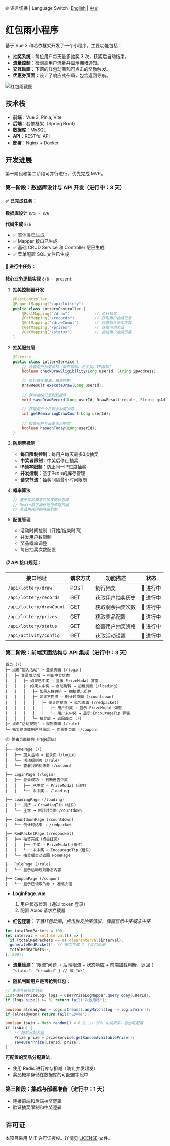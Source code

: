 🌐 语言切换 | Language Switch: [English](./README.md) | [中文](./README.cn.md)

# 红包雨小程序

基于 Vue 3 和若依框架开发了一个小程序。主要功能包括：

- **抽奖系统**：每位用户每天最多抽奖 3 次，获奖后自动结束。
- **流量控制**：检测高用户流量并显示拥堵通知。
- **交互动画**：下落的红包动画和可点击的奖励触发。
- **优惠券页面**：设计了响应式布局，包含返回导航。

![红包雨截图](https://github.com/user-attachments/assets/ee03551b-73a5-4565-862b-7016bc432df9)

## 技术栈

- **前端**：Vue 3, Pinia, Vite
- **后端**：若依框架（Spring Boot）
- **数据库**：MySQL
- **API**：RESTful API
- **部署**：Nginx + Docker

## 开发进展

第一阶段和第二阶段可并行进行，优先完成 MVP。

### 第一阶段：数据库设计与 API 开发（进行中：3 天）

#### ✅ **已完成任务：**

**数据库设计** `8/5 - 8/6`

**代码生成** `8/6`
- ✅ 实体类已生成
- ✅ Mapper 接口已生成
- ✅ 基础 CRUD Service 和 Controller 层已生成
- ✅ 菜单配置 SQL 文件已生成

#### 🔄 **进行中任务：**

**核心业务逻辑实现** `8/6 - present`

1. **抽奖控制器开发**
   ```java
   @RestController
   @RequestMapping("/api/lottery")
   public class LotteryController {
       @PostMapping("/draw")           // 执行抽奖
       @GetMapping("/records")         // 获取用户抽奖记录
       @GetMapping("/drawCount")       // 检查剩余抽奖次数
       @GetMapping("/prizes")          // 获取可用奖品
       @GetMapping("/status")          // 检查用户抽奖资格
   }
   ```

2. **抽奖服务层**
   ```java
   @Service
   public class LotteryService {
       // 检查用户抽奖资格（每日限制、已中奖、IP限制）
       boolean checkDrawEligibility(Long userId, String ipAddress);
       
       // 执行抽奖算法，概率控制
       DrawResult executeDraw(Long userId);
       
       // 保存抽奖记录到数据库
       void saveDrawRecord(Long userId, DrawResult result, String ipAddress);
       
       // 获取用户今日剩余抽奖次数
       int getRemainingDrawCount(Long userId);
       
       // 检查用户今日是否已中奖
       boolean hasWonToday(Long userId);
   }
   ```

3. **防刷票机制**
   - **每日限制控制**：每用户每天最多3次抽奖
   - **中奖者限制**：中奖后停止抽奖
   - **IP频率限制**：防止同一IP过度抽奖
   - **并发控制**：基于Redis的库存管理
   - **请求节流**：抽奖间隔最小时间限制

4. **概率算法**
   ```java
   // 基于奖品概率的加权随机选择
   // Redis原子操作进行库存扣减
   // 奖品用完时的降级机制
   ```

5. **配置管理**
   - 活动时间控制（开始/结束时间）
   - 并发用户数限制
   - 奖品概率调整
   - 每日抽奖次数配置

#### 📋 **API 接口规范：**

| 接口地址 | 请求方式 | 功能描述 | 状态 |
|----------|----------|----------|------|
| `/api/lottery/draw` | POST | 执行抽奖 | 🔄 进行中 |
| `/api/lottery/records` | GET | 获取用户抽奖历史 | 🔄 进行中 |
| `/api/lottery/drawCount` | GET | 获取剩余抽奖次数 | 🔄 进行中 |
| `/api/lottery/prizes` | GET | 获取奖品配置 | 🔄 进行中 |
| `/api/lottery/status` | GET | 检查用户抽奖资格 | 🔄 进行中 |
| `/api/activity/config` | GET | 获取活动设置 | 🔄 进行中 |

### 第二阶段：前端页面结构与 API 集成（进行中：3 天）

```
首页 (/)
├─ 点击“加入活动” → 登录页面 (/login)
│   ├─ 登录成功后 → 判断中奖状态
│   │   ├─ 如果已中奖 → 显示 PrizeModal 弹窗
|   │   ├─ 如果未中奖 → 自动跳转 → 加载页面 (/loading)
|   |   │   ├─ 如果人数拥挤 → 拥挤提示组件
|   |   │   ├─ 如果不拥挤 → 倒计时页面 (/countdown)
|   │   │   │   ├─ 倒计时结束 → 红包页面 (/redpacket)
|   │   │   │   │   ├─ 用户中奖 → 显示 PrizeModal 弹窗
|   │   │   │   │   └─ 用户未中奖 → 显示 EncourageTip 弹窗
│   │   │   └─ 抽奖后 → 返回首页 (/)
├─ 点击“活动规则” → 规则页面 (/rule)
└─ 抽奖结束或用户登录后 → 优惠券页面 (/coupon)
```
```
📦 路由页面结构（Page层级）
/
├── HomePage (/)
│   ├── 加入活动 → 登录页（/login）
│   └── 活动规则页（/rule）
│   └── 查看我的优惠券（/coupon）

├── LoginPage (/login)
│   ├── 登录成功 → 判断是否中奖
│   │   ├── 已中奖 → PrizeModal（组件）
│   │   └── 未中奖 → /loading

├── LoadingPage (/loading)
│   ├── 拥挤 → CrowdingTip（组件）
│   └── 正常 → 倒计时页面 /countdown

├── CountdownPage (/countdown)
│   └── 倒计时结束 → /redpacket

├── RedPacketPage (/redpacket)
│   ├── 抽奖完成（点击红包）
│   │   ├── 中奖 → PrizeModal（组件）
│   │   └── 未中奖 → EncourageTip（组件）
│   └── 抽奖后自动返回 HomePage

├── RulePage (/rule)
│   └── 显示活动规则静态内容

├── CouponPage (/coupon)
│   └── 显示已领取的券 + 返回按钮

```
- **LoginPage.vue**
  1. 用户状态检测（通过 token 登录）
  2. 配置 Axios 请求拦截器

- **红包逻辑**：*下落红包动画*，*点击触发抽奖请求*，*弹窗显示中奖或未中奖*

```javascript
let totalRedPackets = 100;
let interval = setInterval(() => {
  if (totalRedPackets <= 0) clearInterval(interval);
  generateRedPacket(); // 每次生成 1 个红包动画
  totalRedPackets--;
}, 200);
```

- **流量检测**：“限流”问题 -> 后端限流 + 状态响应 + 前端加载判断，返回 `{ "status": "crowded" } // 或 "ok"`

- **随机判断用户是否抢到红包**：

```java
// 查询今日抽奖记录
List<UserPrizeLog> logs = userPrizeLogMapper.queryToday(userId);
if (logs.size() >= 3) return fail("次数用尽");

boolean alreadyWon = logs.stream().anyMatch(log -> log.isWin());
if (alreadyWon) return fail("已中奖");

boolean isWin = Math.random() < 0.2; // 20% 中奖概率，后台可配置
if (isWin) {
    // 随机分配奖品
    Prize prize = prizeService.getRandomAvailablePrize();
    saveUserPrize(userId, prize);
}
```

**可配置的奖品分配算法**：
- 使用 Redis 进行库存扣减（防止并发超发）
- 奖品概率存储在数据库的可配置字段中

### 第三阶段：集成与部署准备（进行中：1 天）

- 连接前端和后端抽奖逻辑
- 验证抽奖限制和中奖逻辑

## 许可证

本项目采用 MIT 许可证授权。详情见 [LICENSE](./LICENSE) 文件。

